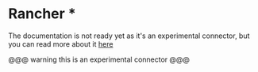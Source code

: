 # Rancher *

The documentation is not ready yet as it's an experimental connector, but you can read more about it [here](https://github.com/MAIF/otoroshi/tree/master/connectors/rancher)

@@@ warning
this is an experimental connector
@@@